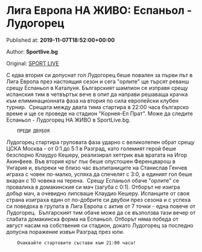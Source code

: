 
# Лига Европа НА ЖИВО: Еспаньол - Лудогорец

Published at: **2019-11-07T18:52:00+00:00**

Author: **Sportlive.bg**

Original: [SPORT LIVE](https://www.sportlive.bg/bgfootball/ludogorec/liga-evropa-na-zhivo-espanxol---ludogorec-1404069.html)

С едва втория си допуснат гол Лудогорец беше повален за първи път в Лига Европа през настоящия сезон и сега "орлите" ще търсят реванш срещу Еспаньол в Каталуня. Българският шампион се изправя срещу испанския тим в четвъртък вече в опит да направи решаваща крачка към елиминационната фаза на втория по сила европейски клубен турнир. 
Срещата между двата тима стартира в 22:00 часа българско време и ще се проведе на стадион "Корнея-Ел Прат". Може да следите Еспаньол - Лудогорец НА ЖИВО в SportLive.bg. 

        ПРЕДИ ДВУБОЯ 
      
Лудогорец стартира груповата фаза ударно с великолепен обрат срещу ЦСКА Москва - от 0:1 до 5:1 в Разград, като големият герой беше безспорно Клаудуо Кешеру, реализирал хеттрик във вратата на Игор Акинфеев. Във втория кръг пък беше опустошен Ференцварош в Унгария и, въпреки че близо час възпитаниците на Станислав Генчев играха с човек по-малко, успяха да спечелят с 3:0, а единият гол беше вкаран с 10 човека на терена. 
Срещу Еспаньол обаче "орлите" се провалиха в домакинския си мач (загуба с 0:1). Отборът не изигра добър мач, а очевидно липсваше Клаудио Кешеру. Испанците от своя страна изиграха един от по-добрите си двубои през сезона и с успеха си поведоха в групата в Лига Европа с актив от 7 точки - една повече от Лудогорец. 
Българският тим обаче може да се възползва тази вечер от слабата домакинска форма на Еспаньол. Отборът няма победа от август насам на собствения си стадион, докато Лудогорец за последно допусна поражение извън Разград през юли. 

        Очаквайте стартовите състави към 21:00 часа! 
      
